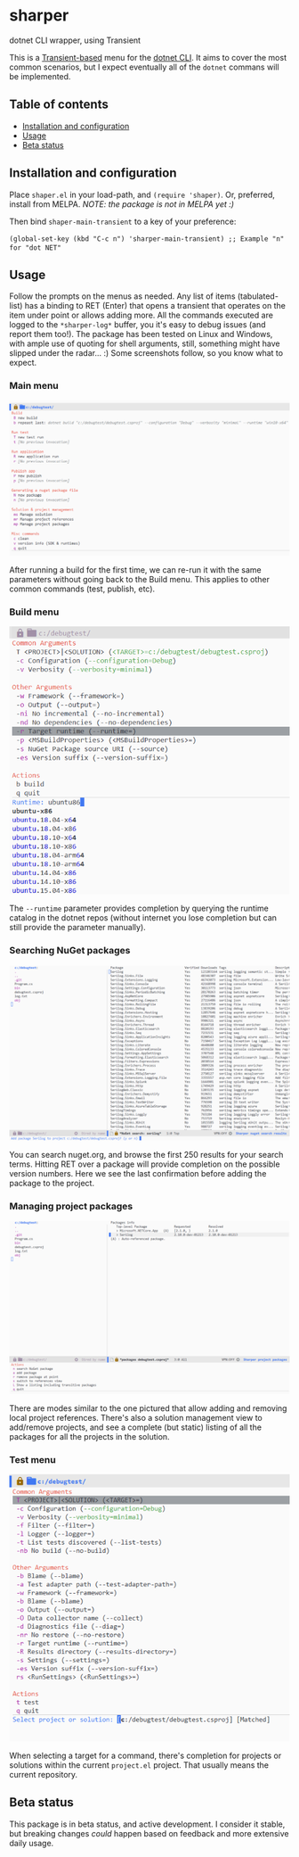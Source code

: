 # sharper
dotnet CLI wrapper, using Transient

This is a [Transient-based](https://github.com/magit/transient) menu for the [dotnet CLI](https://docs.microsoft.com/en-us/dotnet/core/tools/). It aims to cover the most common scenarios, but I expect eventually all of the `dotnet` commans will be implemented.

## Table of contents

<!--ts-->

   * [Installation and configuration](#installation-and-configuration)
   * [Usage](#usage)
   * [Beta status](#beta-status)

<!--te-->

## Installation and configuration

Place `shaper.el` in your load-path, and `(require 'shaper)`. Or, preferred, install from MELPA. 
_NOTE: the package is not in MELPA yet :)_

Then bind `shaper-main-transient` to a key of your preference:

```elisp
(global-set-key (kbd "C-c n") 'sharper-main-transient) ;; Example "n" for "dot NET"
```

## Usage

Follow the prompts on the menus as needed.
Any list of items (tabulated-list) has a binding to RET (Enter) that opens a transient that operates on the item under point or allows adding more.
All the commands executed are logged to the `*sharper-log*` buffer, you it's easy to debug issues (and report them too!). 
The package has been tested on Linux and Windows, with ample use of quoting for shell arguments, still, something might have slipped under the radar... :)
Some screenshots follow, so you know what to expect.

### Main menu

![Main menu](/screenshots/mainmenu.png)

After running a build for the first time, we can re-run it with the same parameters without going back to the Build menu. This applies to other common
commands (test, publish, etc).

### Build menu

![Build menu](/screenshots/buildmenu.png)

The `--runtime` parameter provides completion by querying the runtime catalog in the dotnet repos (without internet you lose completion but can 
still provide the parameter manually).

### Searching NuGet packages

![Nuget packages](/screenshots/nugetpackage.png)

You can search nuget.org, and browse the first 250 results for your search terms. Hitting RET over a package will provide completion on the possible version 
numbers. Here we see the last confirmation before adding the package to the project.

### Managing project packages

![Project packages](/screenshots/projectpackages.png)

There are modes similar to the one pictured that allow adding and removing local project references. There's also a solution management view to add/remove projects,
and see a complete (but static) listing of all the packages for all the projects in the solution.

### Test menu

![Test menu](/screenshots/testmenu.png)

When selecting a target for a command, there's completion for projects or solutions within the current `project.el` project. That usually means the current repository.

## Beta status

This package is in beta status, and active development. I consider it stable, but breaking changes _could_ happen based on feedback and more extensive daily usage.


